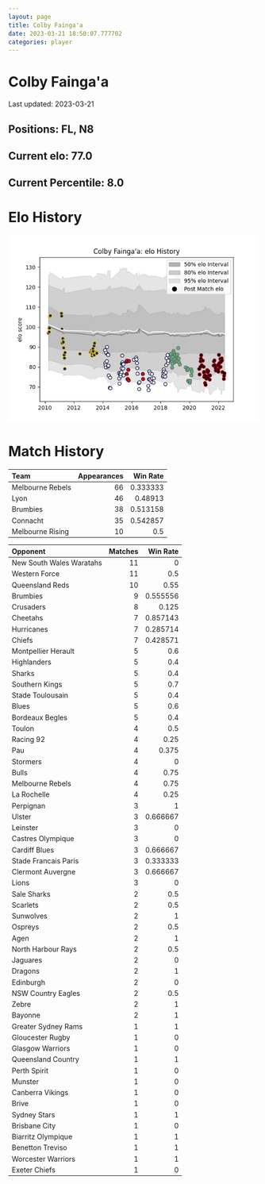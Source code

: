 ```yaml
---  
layout: page  
title: Colby Fainga'a  
date: 2023-03-21 18:50:07.777702  
categories: player  
---
```

# Colby Fainga'a


Last updated: 2023-03-21
## Positions: FL, N8

## Current elo: 77.0

## Current Percentile: 8.0

# Elo History


![elo history](history_ColbyFainga'a.png)
# Match History


| Team             |   Appearances |   Win Rate |
|:-----------------|--------------:|-----------:|
| Melbourne Rebels |            66 |   0.333333 |
| Lyon             |            46 |   0.48913  |
| Brumbies         |            38 |   0.513158 |
| Connacht         |            35 |   0.542857 |
| Melbourne Rising |            10 |   0.5      |

| Opponent                 |   Matches |   Win Rate |
|:-------------------------|----------:|-----------:|
| New South Wales Waratahs |        11 |   0        |
| Western Force            |        11 |   0.5      |
| Queensland Reds          |        10 |   0.55     |
| Brumbies                 |         9 |   0.555556 |
| Crusaders                |         8 |   0.125    |
| Cheetahs                 |         7 |   0.857143 |
| Hurricanes               |         7 |   0.285714 |
| Chiefs                   |         7 |   0.428571 |
| Montpellier Herault      |         5 |   0.6      |
| Highlanders              |         5 |   0.4      |
| Sharks                   |         5 |   0.4      |
| Southern Kings           |         5 |   0.7      |
| Stade Toulousain         |         5 |   0.4      |
| Blues                    |         5 |   0.6      |
| Bordeaux Begles          |         5 |   0.4      |
| Toulon                   |         4 |   0.5      |
| Racing 92                |         4 |   0.25     |
| Pau                      |         4 |   0.375    |
| Stormers                 |         4 |   0        |
| Bulls                    |         4 |   0.75     |
| Melbourne Rebels         |         4 |   0.75     |
| La Rochelle              |         4 |   0.25     |
| Perpignan                |         3 |   1        |
| Ulster                   |         3 |   0.666667 |
| Leinster                 |         3 |   0        |
| Castres Olympique        |         3 |   0        |
| Cardiff Blues            |         3 |   0.666667 |
| Stade Francais Paris     |         3 |   0.333333 |
| Clermont Auvergne        |         3 |   0.666667 |
| Lions                    |         3 |   0        |
| Sale Sharks              |         2 |   0.5      |
| Scarlets                 |         2 |   0.5      |
| Sunwolves                |         2 |   1        |
| Ospreys                  |         2 |   0.5      |
| Agen                     |         2 |   1        |
| North Harbour Rays       |         2 |   0.5      |
| Jaguares                 |         2 |   0        |
| Dragons                  |         2 |   1        |
| Edinburgh                |         2 |   0        |
| NSW Country Eagles       |         2 |   0.5      |
| Zebre                    |         2 |   1        |
| Bayonne                  |         2 |   1        |
| Greater Sydney Rams      |         1 |   1        |
| Gloucester Rugby         |         1 |   0        |
| Glasgow Warriors         |         1 |   0        |
| Queensland Country       |         1 |   1        |
| Perth Spirit             |         1 |   0        |
| Munster                  |         1 |   0        |
| Canberra Vikings         |         1 |   0        |
| Brive                    |         1 |   0        |
| Sydney Stars             |         1 |   1        |
| Brisbane City            |         1 |   0        |
| Biarritz Olympique       |         1 |   1        |
| Benetton Treviso         |         1 |   1        |
| Worcester Warriors       |         1 |   1        |
| Exeter Chiefs            |         1 |   0        |